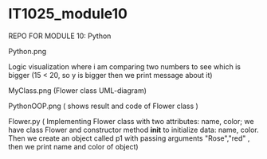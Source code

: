 # IT1025_module10
REPO FOR MODULE 10: Python

Python.png

Logic visualization where i am comparing two numbers to see which is bigger (15 < 20, so y is bigger then we print message about it)


MyClass.png (Flower class UML-diagram)



PythonOOP.png ( shows result and code of Flower class )


Flower.py ( Implementing Flower class with two attributes: name, color; we have class Flower and constructor method __init__ to initialize data: name, color. Then we create an object called p1 with passing arguments "Rose","red" , then we print name and color of object)
